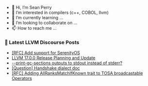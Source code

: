 - 👋 Hi, I’m Sean Perry
- 👀 I’m interested in compilers (c++, COBOL, llvm)
- 🌱 I’m currently learning ...
- 💞️ I’m looking to collaborate on ...
- 📫 How to reach me ...

<!---
s66perry/s66perry is a ✨ special ✨ repository because its `README.md` (this file) appears on your GitHub profile.
You can click the Preview link to take a look at your changes.
--->
### 📕 Latest LLVM Discourse Posts

<!-- DISCOURSE-LLVM:START -->
- [[RFC] Add support for SerenityOS](https://discourse.llvm.org/t/rfc-add-support-for-serenityos/71641#post_5)
- [LLVM 17.0.0 Release Planning and Update](https://discourse.llvm.org/t/llvm-17-0-0-release-planning-and-update/71762#post_1)
- [--print-gc-sections outputs to stdout instead of stderr?](https://discourse.llvm.org/t/print-gc-sections-outputs-to-stdout-instead-of-stderr/71761#post_1)
- [[Question] Handshake dialect doc](https://discourse.llvm.org/t/question-handshake-dialect-doc/71752#post_2)
- [[RFC] Adding AllRanksMatchIfKnown trait to TOSA broadcastable Operators](https://discourse.llvm.org/t/rfc-adding-allranksmatchifknown-trait-to-tosa-broadcastable-operators/71500#post_5)
<!-- DISCOURSE-LLVM:END -->
